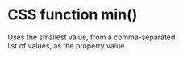 # CSS function min()

Uses the smallest value, from a comma-separated  
list of values, as the property value  
